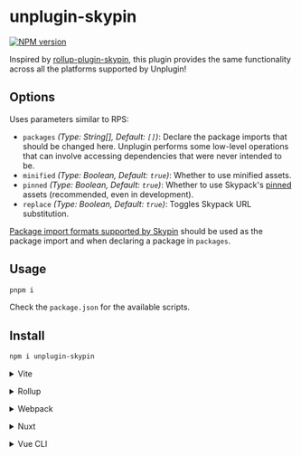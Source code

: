 # unplugin-skypin

[![NPM version](https://img.shields.io/npm/v/unplugin-skypin?color=a1b858&label=)](https://www.npmjs.com/package/unplugin-skypin)

Inspired by [rollup-plugin-skypin](https://github.com/MarshallCB/rollup-plugin-skypin#usage),
this plugin provides the same functionality across all the platforms supported by Unplugin!

## Options

Uses parameters similar to RPS:

- `packages` *(Type: String[], Default: `[]`)*: Declare the package imports that should be changed here. Unplugin performs some low-level operations that can involve accessing dependencies that were never intended to be.
- `minified` *(Type: Boolean, Default: `true`)*: Whether to use minified assets.
- `pinned` *(Type: Boolean, Default: `true`)*: Whether to use Skypack's [pinned](https://docs.skypack.dev/skypack-cdn/api-reference/pinned-urls-optimized#generate-a-pinned-url) assets (recommended, even in development).
- `replace` *(Type: Boolean, Default: `true`)*: Toggles Skypack URL substitution.

[Package import formats supported by Skypin](https://github.com/marshallcb/skypin#skypinmodule_id-options---url) should be used
as the package import and when declaring a package in `packages`.

## Usage

```bash
pnpm i
```

Check the `package.json` for the available scripts.

## Install

```bash
npm i unplugin-skypin
```

<details>
<summary>Vite</summary><br>

```ts
// vite.config.{m}js
import skypin from 'unplugin-skypin/vite'
import { defineConfig } from 'vite'

export default defineConfig({
  plugins: [
    skypin({
      packages: [
        /* imports to change here */
      ],
      /* other options */
    }),
  ],
})
```

<br></details>

<details>
<summary>Rollup</summary><br>

```ts
// rollup.config.{m}js
import skypin from 'unplugin-skypin/rollup'

export default {
  input: 'src/main.js',
  output: {
    file: 'bundle.js',
    format: 'esm'
  },
  plugins: [
    skypin({
      packages: {
        /* imports to change here */
      },
      /* other options */
    }),
  ],
};
```

<br></details>


<details>
<summary>Webpack</summary><br>

```ts
// webpack.config.{c}js
module.exports = {
  /* ... */
  plugins: [
    require('unplugin-skypin/webpack')({ /* options */ })
  ]
}
```

<br></details>

<details>
<summary>Nuxt</summary><br>

```ts
// nuxt.config.{m}js
export default {
  buildModules: [
    ['unplugin-skypin/nuxt', { /* options */ }],
  ],
}
```

> This module works for both Nuxt 2 and [Nuxt Vite](https://github.com/nuxt/vite)

<br></details>

<details>
<summary>Vue CLI</summary><br>

```ts
// vue.config.{c}js
module.exports = {
  configureWebpack: {
    plugins: [
      require('unplugin-skypin/webpack')({ /* options */ }),
    ],
  },
}
```

<br></details>

